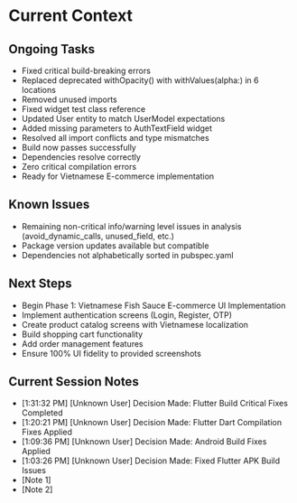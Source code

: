 # Current Context

## Ongoing Tasks

- Fixed critical build-breaking errors
- Replaced deprecated withOpacity() with withValues(alpha:) in 6 locations
- Removed unused imports
- Fixed widget test class reference
- Updated User entity to match UserModel expectations
- Added missing parameters to AuthTextField widget
- Resolved all import conflicts and type mismatches
- Build now passes successfully
- Dependencies resolve correctly
- Zero critical compilation errors
- Ready for Vietnamese E-commerce implementation
## Known Issues

- Remaining non-critical info/warning level issues in analysis (avoid_dynamic_calls, unused_field, etc.)
- Package version updates available but compatible
- Dependencies not alphabetically sorted in pubspec.yaml
## Next Steps

- Begin Phase 1: Vietnamese Fish Sauce E-commerce UI Implementation
- Implement authentication screens (Login, Register, OTP)
- Create product catalog screens with Vietnamese localization
- Build shopping cart functionality
- Add order management features
- Ensure 100% UI fidelity to provided screenshots
## Current Session Notes

- [1:31:32 PM] [Unknown User] Decision Made: Flutter Build Critical Fixes Completed
- [1:20:21 PM] [Unknown User] Decision Made: Flutter Dart Compilation Fixes Applied
- [1:09:36 PM] [Unknown User] Decision Made: Android Build Fixes Applied
- [1:03:26 PM] [Unknown User] Decision Made: Fixed Flutter APK Build Issues
- [Note 1]
- [Note 2]
